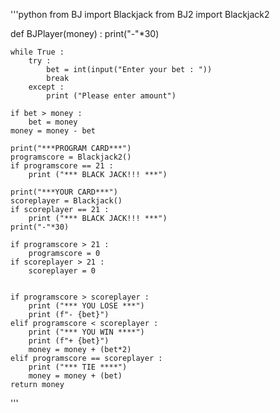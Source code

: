 '''python
from BJ import Blackjack
from BJ2 import Blackjack2

def BJPlayer(money) : 
    print("-"*30)
    
    while True :
        try :
            bet = int(input("Enter your bet : "))
            break
        except :
            print ("Please enter amount")

    if bet > money :
        bet = money
    money = money - bet

    print("***PROGRAM CARD***")
    programscore = Blackjack2()
    if programscore == 21 :
        print ("*** BLACK JACK!!! ***")

    print("***YOUR CARD***")
    scoreplayer = Blackjack()
    if scoreplayer == 21 :
        print ("*** BLACK JACK!!! ***")
    print("-"*30)

    if programscore > 21 :
        programscore = 0
    if scoreplayer > 21 :
        scoreplayer = 0
    

    if programscore > scoreplayer :
        print ("*** YOU LOSE ***")
        print (f"- {bet}")
    elif programscore < scoreplayer :
        print ("*** YOU WIN ****")
        print (f"+ {bet}")
        money = money + (bet*2)
    elif programscore == scoreplayer :
        print ("*** TIE ****")
        money = money + (bet)
    return money
'''
